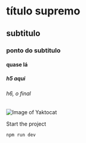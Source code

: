 # título supremo
## subtitulo
### ponto do subtitulo
#### quase lá
##### h5 aqui
###### h6, o final

![Image of Yaktocat](https://octodex.github.com/images/yaktocat.png)

Start the project
```bash
npm run dev
```
